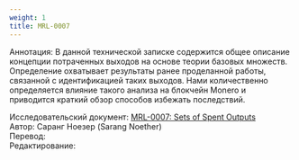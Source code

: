 ```yaml
---
weight: 1
title: MRL-0007
---
```


Аннотация: В данной технической записке содержится общее описание концепции потраченных выходов на основе теории базовых множеств. Определение охватывает результаты ранее проделанной работы, связанной с идентификацией таких выходов. Нами количественно определяется влияние такого анализа на блокчейн Monero и приводится краткий обзор способов избежать последствий.​

Исследовательский документ: [MRL-0007: Sets of Spent Outputs](https://web.getmonero.org/ru/resources/research-lab/pubs/MRL-0007.pdf)  
Автор: Саранг Ноезер (Sarang Noether)  
Перевод:  
Редактирование:  
